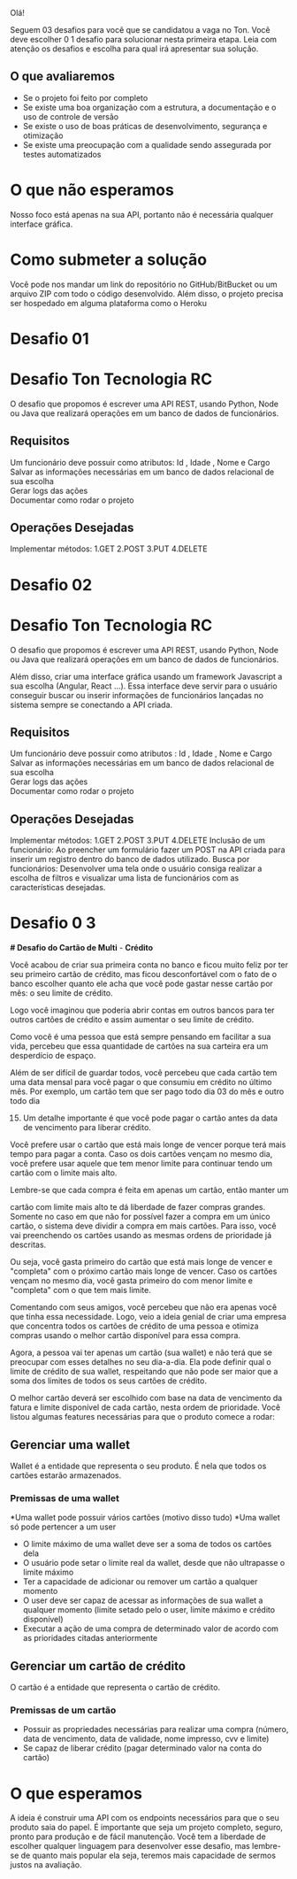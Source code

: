 Olá!

Seguem 03 desafios para você que se candidatou a vaga no Ton. Você deve
escolher 0 1 desafio para solucionar nesta primeira etapa. Leia com atenção os
desafios e escolha para qual irá apresentar sua solução.

## O que avaliaremos

- Se o projeto foi feito por completo
- Se existe uma boa organização com a estrutura, a documentação e o uso de
  controle de versão
- Se existe o uso de boas práticas de desenvolvimento, segurança e otimização
- Se existe uma preocupação com a qualidade sendo assegurada por testes
  automatizados

# O que não esperamos

Nosso foco está apenas na sua API, portanto não é necessária qualquer
interface gráfica.

# Como submeter a solução

Você pode nos mandar um link do repositório no GitHub/BitBucket ou um arquivo
ZIP com todo o código desenvolvido.
Além disso, o projeto precisa ser hospedado em alguma plataforma como o
Heroku

# Desafio 01

# Desafio Ton Tecnologia RC

O desafio que propomos é escrever uma API REST, usando Python, Node ou Java que
realizará operações em um banco de dados de funcionários.

## Requisitos

Um funcionário deve possuir como atributos: Id , Idade , Nome e Cargo<br/>
Salvar as informações necessárias em um banco de dados relacional de sua
escolha<br/>
Gerar logs das ações<br/>
Documentar como rodar o projeto<br/>

## Operações Desejadas

Implementar métodos:
1.GET
2.POST
3.PUT
4.DELETE

# Desafio 02

# Desafio Ton Tecnologia RC

O desafio que propomos é escrever uma API REST, usando Python, Node ou Java que
realizará operações em um banco de dados de funcionários.

Além disso, criar uma interface gráfica usando um framework Javascript a sua escolha
(Angular, React ...). Essa interface deve servir para o usuário conseguir buscar ou inserir
informações de funcionários lançadas no sistema sempre se conectando a API criada.

## Requisitos

Um funcionário deve possuir como atributos : Id , Idade , Nome e Cargo<br/>
Salvar as informações necessárias em um banco de dados relacional de sua
escolha<br/>
Gerar logs das ações<br/>
Documentar como rodar o projeto<br/>

## Operações Desejadas

Implementar métodos:
1.GET
2.POST
3.PUT
4.DELETE
Inclusão de um funcionário:
Ao preencher um formulário fazer um POST na API criada para inserir um registro dentro
do banco de dados utilizado.
Busca por funcionários:
Desenvolver uma tela onde o usuário consiga realizar a escolha de filtros e visualizar
uma lista de funcionários com as características desejadas.

# Desafio 0 3

**# Desafio do Cartão de Multi** - **Crédito**

Você acabou de criar sua primeira conta no banco e ficou muito feliz por ter seu
primeiro cartão de crédito, mas ficou desconfortável com o fato de o banco
escolher quanto ele acha que você pode gastar nesse cartão por mês: o seu
limite de crédito.

Logo você imaginou que poderia abrir contas em outros bancos para ter outros
cartões de crédito e assim aumentar o seu limite de crédito.

Como você é uma pessoa que está sempre pensando em facilitar a sua vida,
percebeu que essa quantidade de cartões na sua carteira era um desperdício de
espaço.

Além de ser difícil de guardar todos, você percebeu que cada cartão tem uma
data mensal para você pagar o que consumiu em crédito no último mês.
Por exemplo, um cartão tem que ser pago todo dia 03 do mês e outro todo dia

15. Um detalhe importante é que você pode pagar o cartão antes da data de
    vencimento para liberar crédito.

Você prefere usar o cartão que está mais longe de vencer porque terá mais
tempo para pagar a conta. Caso os dois cartões vençam no mesmo dia, você
prefere usar aquele que tem menor limite para continuar tendo um cartão com o
limite mais alto.

Lembre-se que cada compra é feita em apenas um cartão, então manter um

cartão com limite mais alto te dá liberdade de fazer compras grandes.
Somente no caso em que não for possível fazer a compra em um único cartão,
o sistema deve dividir a compra em mais cartões. Para isso, você vai
preenchendo os cartões usando as mesmas ordens de prioridade já descritas.

Ou seja, você gasta primeiro do cartão que está mais longe de vencer e
"completa" com o próximo cartão mais longe de vencer. Caso os cartões vençam
no mesmo dia, você gasta primeiro do com menor limite e "completa" com o que
tem mais limite.

Comentando com seus amigos, você percebeu que não era apenas você que
tinha essa necessidade. Logo, veio a ideia genial de criar uma empresa que
concentra todos os cartões de crédito de uma pessoa e otimiza compras usando
o melhor cartão disponível para essa compra.

Agora, a pessoa vai ter apenas um cartão (sua wallet) e não terá que se
preocupar com esses detalhes no seu dia-a-dia. Ela pode definir qual o limite de
crédito de sua wallet, respeitando que não pode ser maior que a soma dos limites
de todos os seus cartões de crédito.

O melhor cartão deverá ser escolhido com base na data de vencimento da fatura
e limite disponível de cada cartão, nesta ordem de prioridade. Você listou
algumas features necessárias para que o produto comece a rodar:

## Gerenciar uma wallet

Wallet é a entidade que representa o seu produto. É nela que todos os cartões
estarão armazenados.

### Premissas de uma wallet

*Uma wallet pode possuir vários cartões (motivo disso tudo)
*Uma wallet só pode pertencer a um user

- O limite máximo de uma wallet deve ser a soma de todos os cartões dela
- O usuário pode setar o limite real da wallet, desde que não ultrapasse o limite
  máximo
- Ter a capacidade de adicionar ou remover um cartão a qualquer momento
- O user deve ser capaz de acessar as informações de sua wallet a qualquer
  momento (limite setado pelo o user, limite máximo e crédito disponível)
- Executar a ação de uma compra de determinado valor de acordo com as
  prioridades citadas anteriormente

## Gerenciar um cartão de crédito

O cartão é a entidade que representa o cartão de crédito.

### Premissas de um cartão

- Possuir as propriedades necessárias para realizar uma compra (número, data
  de vencimento, data de validade, nome impresso, cvv e limite)
- Se capaz de liberar crédito (pagar determinado valor na conta do cartão)

# O que esperamos

A ideia é construir uma API com os endpoints necessários para que o seu
produto saia do papel. É importante que seja um projeto completo, seguro, pronto
para produção e de fácil manutenção.
Você tem a liberdade de escolher qualquer linguagem para desenvolver esse
desafio, mas lembre-se de quanto mais popular ela seja, teremos mais
capacidade de sermos justos na avaliação.
